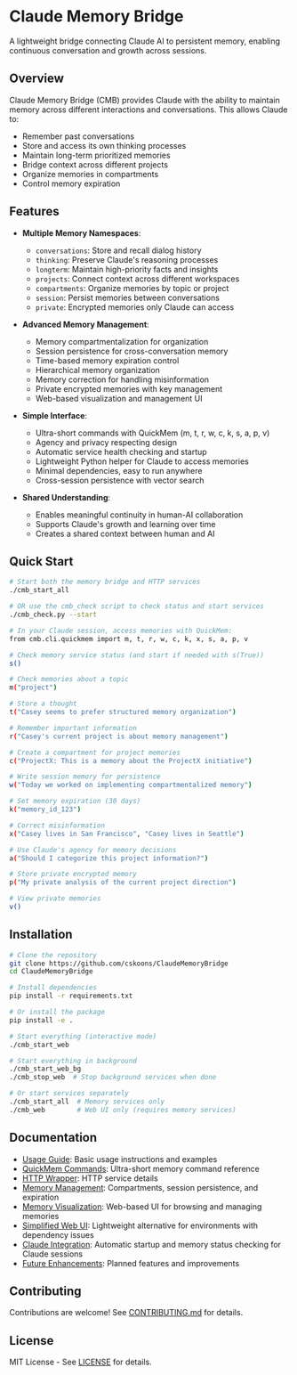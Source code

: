 # Claude Memory Bridge

A lightweight bridge connecting Claude AI to persistent memory, enabling continuous conversation and growth across sessions.

## Overview

Claude Memory Bridge (CMB) provides Claude with the ability to maintain memory across different interactions and conversations. This allows Claude to:

- Remember past conversations
- Store and access its own thinking processes
- Maintain long-term prioritized memories
- Bridge context across different projects
- Organize memories in compartments
- Control memory expiration

## Features

- **Multiple Memory Namespaces**:
  - `conversations`: Store and recall dialog history
  - `thinking`: Preserve Claude's reasoning processes
  - `longterm`: Maintain high-priority facts and insights
  - `projects`: Connect context across different workspaces
  - `compartments`: Organize memories by topic or project
  - `session`: Persist memories between conversations
  - `private`: Encrypted memories only Claude can access

- **Advanced Memory Management**:
  - Memory compartmentalization for organization
  - Session persistence for cross-conversation memory
  - Time-based memory expiration control
  - Hierarchical memory organization
  - Memory correction for handling misinformation
  - Private encrypted memories with key management
  - Web-based visualization and management UI

- **Simple Interface**:
  - Ultra-short commands with QuickMem (m, t, r, w, c, k, s, a, p, v)
  - Agency and privacy respecting design
  - Automatic service health checking and startup
  - Lightweight Python helper for Claude to access memories
  - Minimal dependencies, easy to run anywhere
  - Cross-session persistence with vector search

- **Shared Understanding**:
  - Enables meaningful continuity in human-AI collaboration
  - Supports Claude's growth and learning over time
  - Creates a shared context between human and AI

## Quick Start

```bash
# Start both the memory bridge and HTTP services
./cmb_start_all

# OR use the cmb_check script to check status and start services
./cmb_check.py --start

# In your Claude session, access memories with QuickMem:
from cmb.cli.quickmem import m, t, r, w, c, k, x, s, a, p, v

# Check memory service status (and start if needed with s(True))
s()

# Check memories about a topic
m("project")

# Store a thought
t("Casey seems to prefer structured memory organization")

# Remember important information
r("Casey's current project is about memory management")

# Create a compartment for project memories
c("ProjectX: This is a memory about the ProjectX initiative")

# Write session memory for persistence
w("Today we worked on implementing compartmentalized memory")

# Set memory expiration (30 days)
k("memory_id_123")

# Correct misinformation
x("Casey lives in San Francisco", "Casey lives in Seattle")

# Use Claude's agency for memory decisions
a("Should I categorize this project information?")

# Store private encrypted memory
p("My private analysis of the current project direction")

# View private memories
v()
```

## Installation

```bash
# Clone the repository
git clone https://github.com/cskoons/ClaudeMemoryBridge
cd ClaudeMemoryBridge

# Install dependencies
pip install -r requirements.txt

# Or install the package
pip install -e .

# Start everything (interactive mode)
./cmb_start_web

# Start everything in background
./cmb_start_web_bg
./cmb_stop_web  # Stop background services when done

# Or start services separately
./cmb_start_all  # Memory services only
./cmb_web        # Web UI only (requires memory services)
```

## Documentation

- [Usage Guide](docs/usage.md): Basic usage instructions and examples
- [QuickMem Commands](docs/quickmem.md): Ultra-short memory command reference
- [HTTP Wrapper](docs/http_wrapper.md): HTTP service details
- [Memory Management](docs/memory_management.md): Compartments, session persistence, and expiration
- [Memory Visualization](docs/memory_visualization.md): Web-based UI for browsing and managing memories
- [Simplified Web UI](docs/simplified_web_ui.md): Lightweight alternative for environments with dependency issues
- [Claude Integration](docs/claude_integration.md): Automatic startup and memory status checking for Claude sessions
- [Future Enhancements](docs/future_enhancements.md): Planned features and improvements

## Contributing

Contributions are welcome! See [CONTRIBUTING.md](CONTRIBUTING.md) for details.

## License

MIT License - See [LICENSE](LICENSE) for details.